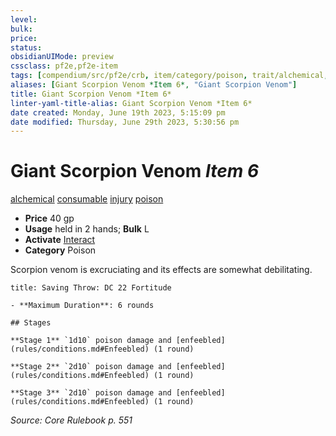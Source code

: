 ```yaml
---
level:
bulk:
price:
status:
obsidianUIMode: preview
cssclass: pf2e,pf2e-item
tags: [compendium/src/pf2e/crb, item/category/poison, trait/alchemical, trait/consumable, trait/injury, trait/poison]
aliases: [Giant Scorpion Venom *Item 6*, "Giant Scorpion Venom"]
title: Giant Scorpion Venom *Item 6*
linter-yaml-title-alias: Giant Scorpion Venom *Item 6*
date created: Monday, June 19th 2023, 5:15:09 pm
date modified: Thursday, June 29th 2023, 5:30:56 pm
---
```


# Giant Scorpion Venom *Item 6*

[alchemical](rules/traits/alchemical.md) [consumable](rules/traits/consumable.md) [injury](rules/traits/injury.md) [poison](rules/traits/poison.md)  

- **Price** 40 gp
- **Usage** held in 2 hands; **Bulk** L
- **Activate** [Interact](rules/actions/interact.md)
- **Category** Poison

Scorpion venom is excruciating and its effects are somewhat debilitating.

```ad-inline-affliction
title: Saving Throw: DC 22 Fortitude

- **Maximum Duration**: 6 rounds

## Stages

**Stage 1** `1d10` poison damage and [enfeebled](rules/conditions.md#Enfeebled) (1 round)

**Stage 2** `2d10` poison damage and [enfeebled](rules/conditions.md#Enfeebled) (1 round)

**Stage 3** `2d10` poison damage and [enfeebled](rules/conditions.md#Enfeebled) (1 round)
```

*Source: Core Rulebook p. 551*
